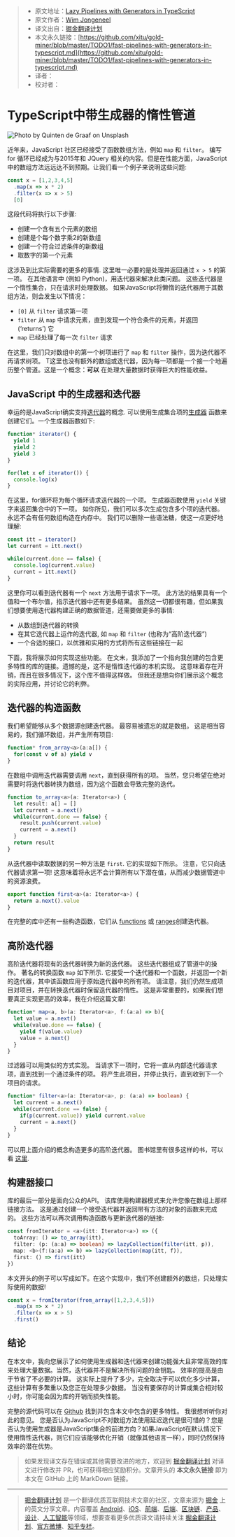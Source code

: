 > * 原文地址：[Lazy Pipelines with Generators in TypeScript](https://itnext.io/fast-pipelines-with-generators-in-typescript-85d285ae6f51)
> * 原文作者：[Wim Jongeneel](https://medium.com/@wim.jongeneel1)
> * 译文出自：[掘金翻译计划](https://github.com/xitu/gold-miner)
> * 本文永久链接：[https://github.com/xitu/gold-miner/blob/master/TODO1/fast-pipelines-with-generators-in-typescript.md](https://github.com/xitu/gold-miner/blob/master/TODO1/fast-pipelines-with-generators-in-typescript.md)
> * 译者：
> * 校对者：

# TypeScript中带生成器的惰性管道

![Photo by [Quinten de Graaf](https://unsplash.com/@quinten149?utm_source=unsplash&utm_medium=referral&utm_content=creditCopyText) on [Unsplash](https://unsplash.com/?utm_source=unsplash&utm_medium=referral&utm_content=creditCopyText)](https://cdn-images-1.medium.com/max/9704/1*wEQnHaPoHc_QJo5vxwrCEg.jpeg)

近年来，JavaScript 社区已经接受了函数数组方法，例如 `map` 和 `filter`。 编写 for 循环已经成为与2015年和 JQuery 相关的内容。但是在性能方面，JavaScript 中的数组方法远远达不到预期。让我们看一个例子来说明这些问题:

```TypeScript
const x = [1,2,3,4,5]
  .map(x => x * 2)
  .filter(x => x > 5)
  [0]
```

这段代码将执行以下步骤:

* 创建一个含有五个元素的数组
* 创建是个每个数字乘2的新数组
* 创建一个符合过滤条件的新数组
* 取数字的第一个元素

这涉及到比实际需要的更多的事情. 这里唯一必要的是处理并返回通过 `x > 5` 的第一项。 在其他语言中 (例如 Python)，用迭代器来解决此类问题。 这些迭代器是一个惰性集合，只在请求时处理数据。 如果JavaScript将懒惰的迭代器用于其数组方法，则会发生以下情况：

* `[0]` 从 `filter` 请求第一项
* `filter` 从 `map` 中请求元素，直到发现一个符合条件的元素，并返回 (‘returns’) 它
* `map` 已经处理了每一次 `filter` 请求

在这里，我们只对数组中的第一个树项进行了 `map` 和 `filter` 操作，因为迭代器不再请求树项。 T这里也没有额外的数组或迭代器，因为每一项都是一个接一个地遍历整个管道。这是一个概念：**可以** 在处理大量数据时获得巨大的性能收益。

## JavaScript 中的生成器和迭代器

幸运的是JavaScript确实支持[迭代器](https://developer.mozilla.org/en-US/docs/Web/JavaScript/Guide/Iterators_and_Generators)的概念. 可以使用生成集合项的[生成器](https://developer.mozilla.org/en-US/docs/Web/JavaScript/Guide/Iterators_and_Generators) 函数来创建它们。一个生成器函数如下:

```TypeScript
function* iterator() {
  yield 1
  yield 2
  yield 3
}

for(let x of iterator()) {
  console.log(x)
}
```

在这里，for循环将为每个循环请求迭代器的一个项。 生成器函数使用 `yield` 关键字来返回集合中的下一项。 如你所见，我们可以多次生成包含多个项的迭代器。 永远不会有任何数组构造在内存中。 我们可以删除一些语法糖，使这一点更好地理解:

```TypeScript
const itt = iterator()
let current = itt.next()

while(current.done == false) {
  console.log(current.value)
  current = itt.next()
}
```

这里你可以看到迭代器有一个 `next` 方法用于请求下一项。 此方法的结果具有一个值和一个布尔值，指示迭代器中还有更多结果。 虽然这一切都很有趣，但如果我们想要使用迭代器构建正确的数据管道，还需要做更多的事情:

* 从数组到迭代器的转换
* 在其它迭代器上运作的迭代器, 如 `map` 和 `filter` (也称为“高阶迭代器”)
* 一个合适的接口，以优雅和实用的方式将所有这些链接在一起

下面，我将展示如何实现这些功能。 在文末，我添加了一个指向我创建的包含更多特性的库的链接。遗憾的是，这不是惰性迭代器的本机实现。 这意味着存在开销，而且在很多情况下，这个库不值得这样做。 但我还是想向你们展示这个概念的实际应用，并讨论它的利弊。

## 迭代器的构造函数

我们希望能够从多个数据源创建迭代器。 最容易被遗忘的就是数组。 这是相当容易的，我们循环数组，并产生所有项目:

```TypeScript
function* from_array<a>(a:a[]) {
  for(const v of a) yield v
}
```

在数组中调用迭代器需要调用 `next`，直到获得所有的项。 当然，您只希望在绝对需要时将迭代器转换为数组，因为这个函数会导致完整的迭代。

```TypeScript
function to_array<a>(a: Iterator<a>) {
  let result: a[] = []
  let current = a.next()
  while(current.done == false) {
    result.push(current.value)
    current = a.next()
  }
  return result
}
```

从迭代器中读取数据的另一种方法是 `first`. 它的实现如下所示。 注意，它只向迭代器请求第一项! 这意味着将永远不会计算所有以下潜在值，从而减少数据管道中的资源浪费。

```TypeScript
export function first<a>(a: Iterator<a>) {
  return a.next().value
}
```

在完整的库中还有一些构造函数，它们从 [functions](https://github.com/WimJongeneel/ts-lazy-collections/blob/master/src/main.ts#L65-L74) 或 [ranges](https://github.com/WimJongeneel/ts-lazy-collections/blob/master/src/main.ts#L57-L63)创建迭代器。

## 高阶迭代器

高阶迭代器将现有的迭代器转换为新的迭代器。 这些迭代器组成了管道中的操作。 著名的转换函数 `map` 如下所示. 它接受一个迭代器和一个函数，并返回一个新的迭代器，其中该函数应用于原始迭代器中的所有项。 请注意，我们仍然生成项目对项目，并在转换迭代器时保留迭代器的惰性。 这是非常重要的，如果我们想要真正实现更高的效率，我在介绍这篇文章!

```TypeScript
function* map<a, b>(a: Iterator<a>, f:(a:a) => b){
  let value = a.next()
  while(value.done == false) {
    yield f(value.value)
    value = a.next()
  }
}
```

过滤器可以用类似的方式实现。 当请求下一项时，它将一直从内部迭代器请求项，直到找到一个通过条件的项。 将产生此项目，并停止执行，直到收到下一个项目的请求。

```TypeScript
function* filter<a>(a: Iterator<a>, p: (a:a) => boolean) {
  let current = a.next()
  while(current.done == false) {
    if(p(current.value)) yield current.value
    current = a.next()
  }
}
```

可以用上面介绍的概念构造更多的高阶迭代器。 图书馆里有很多这样的书，可以看 [这里](https://github.com/WimJongeneel/ts-lazy-collections#collection-methods).

## 构建器接口

库的最后一部分是面向公众的API。 该库使用构建器模式来允许您像在数组上那样链接方法。 这是通过创建一个接受迭代器并返回带有方法的对象的函数来完成的。 这些方法可以再次调用构造函数与更新迭代器的链接:

```TypeScript
const fromIterator = <a>(itt: Iterator<a>) => ({
  toArray: () => to_array(itt),
  filter: (p: (a:a) => boolean) => lazyCollection(filter(itt, p)),
  map: <b>(f:(a:a) => b) => lazyCollection(map(itt, f)),
  first: () => first(itt)
})
```

本文开头的例子可以写成如下。在这个实现中，我们不创建额外的数组，只处理实际使用的数据!

```TypeScript
const x = fromIterator(from_array([1,2,3,4,5]))
  .map(x => x * 2)
  .filter(x => x > 5)
  .first()
```

## 结论

在本文中，我向您展示了如何使用生成器和迭代器来创建功能强大且非常高效的库来处理大量数据。当然，迭代器并不是解决所有问题的金钥匙。 效率的提高是由于节省了不必要的计算。 这实际上提升了多少，完全取决于可以优化多少计算，这些计算有多繁重以及您正在处理多少数据。 当没有要保存的计算或集合相对较小时，你可能会因为库的开销而损失性能。

完整的源代码可以在 [Github](https://github.com/WimJongeneel/ts-lazy-collections#collection-methods) 找到并包含本文中包含的更多特性。 我很想听听你对此的意见。 您是否认为JavaScript不对数组方法使用延迟迭代是很可惜的？您是否认为使用生成器是JavaScript集合的前进方向？如果JavaScript在默认情况下使用惰性迭代器，则它们应该能够优化开销（就像其他语言一样），同时仍然保持效率的潜在优势。

> 如果发现译文存在错误或其他需要改进的地方，欢迎到 [掘金翻译计划](https://github.com/xitu/gold-miner) 对译文进行修改并 PR，也可获得相应奖励积分。文章开头的 **本文永久链接** 即为本文在 GitHub 上的 MarkDown 链接。

---

> [掘金翻译计划](https://github.com/xitu/gold-miner) 是一个翻译优质互联网技术文章的社区，文章来源为 [掘金](https://juejin.im) 上的英文分享文章。内容覆盖 [Android](https://github.com/xitu/gold-miner#android)、[iOS](https://github.com/xitu/gold-miner#ios)、[前端](https://github.com/xitu/gold-miner#前端)、[后端](https://github.com/xitu/gold-miner#后端)、[区块链](https://github.com/xitu/gold-miner#区块链)、[产品](https://github.com/xitu/gold-miner#产品)、[设计](https://github.com/xitu/gold-miner#设计)、[人工智能](https://github.com/xitu/gold-miner#人工智能)等领域，想要查看更多优质译文请持续关注 [掘金翻译计划](https://github.com/xitu/gold-miner)、[官方微博](http://weibo.com/juejinfanyi)、[知乎专栏](https://zhuanlan.zhihu.com/juejinfanyi)。
